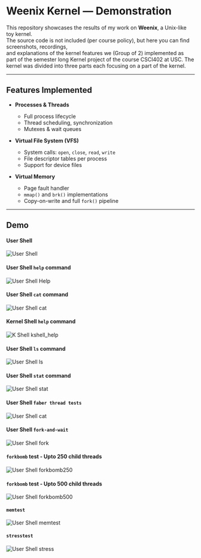 # Weenix Kernel — Demonstration

This repository showcases the results of my work on **Weenix**, a Unix-like toy kernel.  
The source code is not included (per course policy), but here you can find screenshots, recordings,  
and explanations of the kernel features we (Group of 2) implemented as part of the semester long Kernel project of the course CSCI402 at USC.
The kernel was divided into three parts each focusing on a part of the kernel.

---

## Features Implemented

- **Processes & Threads**

  - Full process lifecycle
  - Thread scheduling, synchronization
  - Mutexes & wait queues

- **Virtual File System (VFS)**

  - System calls: `open`, `close`, `read`, `write`
  - File descriptor tables per process
  - Support for device files

- **Virtual Memory**
  - Page fault handler
  - `mmap()` and `brk()` implementations
  - Copy-on-write and full `fork()` pipeline

---

## Demo

#### User Shell

![User Shell](images/user_shell.jpeg)

#### User Shell `help` command

![User Shell Help](images/help.jpeg)

#### User Shell `cat` command

![User Shell cat](images/cat.jpeg)

#### Kernel Shell `help` command

![K Shell kshell_help](images/kshell_help.jpeg)

#### User Shell `ls` command

![User Shell ls](images/ls.jpeg)

#### User Shell `stat` command

![User Shell stat](images/stat.jpeg)

#### User Shell `faber thread tests`

![User Shell cat](images/faber_thread_tests.gif)

#### User Shell `fork-and-wait`

![User Shell fork](images/fork_and_wait.jpeg)

#### `forkbomb` test - Upto 250 child threads

![User Shell forkbomb250](images/forkbomb250.gif)

#### `forkbomb` test - Upto 500 child threads

![User Shell forkbomb500](images/forkbomb500.gif)

#### `memtest`

![User Shell memtest](images/memtest.jpeg)

#### `stresstest`

![User Shell stress](images/stress.gif)
